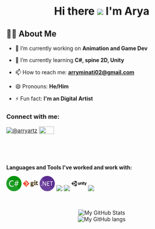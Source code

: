 <h1 align="center"> Hi there <img src="https://raw.githubusercontent.com/MartinHeinz/MartinHeinz/master/wave.gif" height="30px"> I'm Arya </h1>


   ## 🙋‍♂️ About Me
- 🔭 I’m currently working on **Animation and Game Dev**
- 🌱 I’m currently learning **C#, spine 2D, Unity**

- 📫 How to reach me: **arryminati02@gmail.com**
- 😄 Pronouns: **He/Him**
- ⚡ Fun fact: **I'm an Digital Artist**


### Connect with me:
<p align="left">
<a href="https://twitter.com/arryartz" target="blank"><img align="center" src="https://raw.githubusercontent.com/rahuldkjain/github-profile-readme-generator/master/src/images/icons/Social/twitter.svg" alt="@arryartz" height="20" width="40" /></a>
<a href="https://discord.com/users/458326067741065217" target="blank"><img align="center" src="https://raw.githubusercontent.com/rahuldkjain/github-profile-readme-generator/master/src/images/icons/Social/discord.svg"  height="20" width="40" /></a> 
   </p>




<br/>
<br/>
   <br/>

  **Languages and Tools I've worked and work with:**


<span><img height="40" src="https://raw.githubusercontent.com/github/explore/80688e429a7d4ef2fca1e82350fe8e3517d3494d/topics/csharp/csharp.png">
   <img height="40" src="https://raw.githubusercontent.com/github/explore/80688e429a7d4ef2fca1e82350fe8e3517d3494d/topics/git/git.png">
   <img height="40" src="https://raw.githubusercontent.com/github/explore/80688e429a7d4ef2fca1e82350fe8e3517d3494d/topics/dotnet/dotnet.png">
   <img height="40" src="https://avatars.githubusercontent.com/u/5155369?s=200&v=4">
   <img height="40" src="https://seeklogo.com/images/V/visual-studio-code-logo-284BC24C39-seeklogo.com.png">
   <img height="40" src="https://raw.githubusercontent.com/github/explore/80688e429a7d4ef2fca1e82350fe8e3517d3494d/topics/unity/unity.png">
   <img height="40" src="https://download.blender.org/branding/community/blender_community_badge_white.svg">

<span/>
   
   <br/>
   <p align="center">
 <img src="https://github-readme-stats.vercel.app/api/?username=Arry-Minati&show_icons=true&layout=compact&theme=radical&hide_border=true" alt="My GitHub Stats">
   <br/>
   <img src="https://github-readme-stats.vercel.app/api/top-langs/?username=Arry-Minati&layout=compact&theme=radical&hide_border=true" alt="My GitHub langs">
   </p>
<!-- - 👯 I’m looking to collaborate on ...
<!-- - 🤔 I’m looking for help with ...
- 💬 Ask me about ...-->
